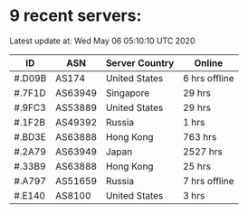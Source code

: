 # 9 recent servers:

Latest update at: Wed May 06 05:10:10 UTC 2020

| ID | ASN | Server Country | Online |
| -- | --- | -------------- | ------ |
| #.D09B | AS174 | United States | 6 hrs offline |
| #.7F1D | AS63949 | Singapore | 29 hrs |
| #.9FC3 | AS53889 | United States | 29 hrs |
| #.1F2B | AS49392 | Russia | 1 hrs |
| #.BD3E | AS63888 | Hong Kong | 763 hrs |
| #.2A79 | AS63949 | Japan | 2527 hrs |
| #.33B9 | AS63888 | Hong Kong | 25 hrs |
| #.A797 | AS51659 | Russia | 7 hrs offline |
| #.E140 | AS8100 | United States | 3 hrs |

